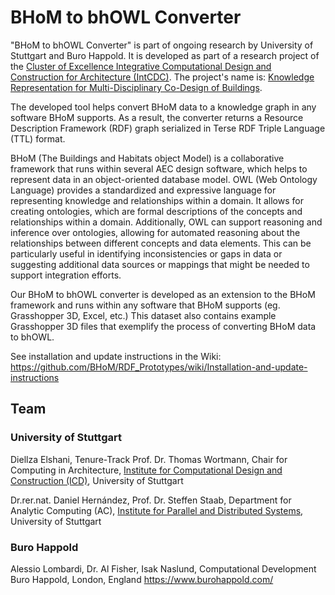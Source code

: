 # BHoM to bhOWL Converter

"BHoM to bhOWL Converter" is part of ongoing research by University of Stuttgart and Buro Happold. It is developed as part of a research project of the [Cluster of Excellence Integrative Computational Design and Construction for Architecture (IntCDC)](https://www.intcdc.uni-stuttgart.de/). The project's name is: [Knowledge Representation for Multi-Disciplinary Co-Design of Buildings](https://www.intcdc.uni-stuttgart.de/research/research-projects/rp-20/).

The developed tool helps convert BHoM data to a knowledge graph in any software BHoM supports. As a result, the converter returns a Resource Description Framework (RDF) graph serialized in Terse RDF Triple Language (TTL) format.

BHoM (The Buildings and Habitats object Model) is a collaborative framework that runs within several AEC design software, which helps to represent data in an object-oriented database model. OWL (Web Ontology Language) provides a standardized and expressive language for representing knowledge and relationships within a domain. It allows for creating ontologies, which are formal descriptions of the concepts and relationships within a domain. Additionally, OWL can support reasoning and inference over ontologies, allowing for automated reasoning about the relationships between different concepts and data elements. This can be particularly useful in identifying inconsistencies or gaps in data or suggesting additional data sources or mappings that might be needed to support integration efforts.

Our BHoM to bhOWL converter is developed as an extension to the BHoM framework and runs within any software that BHoM supports (eg. Grasshopper 3D, Excel, etc.) This dataset also contains example Grasshopper 3D files that exemplify the process of converting BHoM data to bhOWL.

See installation and update instructions in the Wiki: https://github.com/BHoM/RDF_Prototypes/wiki/Installation-and-update-instructions


## Team

### University of Stuttgart 
Diellza Elshani, Tenure-Track Prof. Dr. Thomas Wortmann, Chair for Computing in Architecture, [Institute for Computational Design and Construction (ICD)](https://www.icd.uni-stuttgart.de/), University of Stuttgart 

Dr.rer.nat. Daniel Hernández, Prof. Dr. Steffen Staab, Department for Analytic Computing (AC), [Institute for Parallel and Distributed Systems](https://www.ipvs.uni-stuttgart.de/), University of Stuttgart 

### Buro Happold
Alessio Lombardi, Dr. Al Fisher, Isak Naslund, Computational Development Buro Happold, London, England https://www.burohappold.com/




